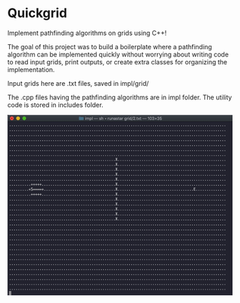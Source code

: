 # Quickgrid
Implement pathfinding algorithms on grids using C++!

The goal of this project was to build a boilerplate where a pathfinding algorithm can be implemented quickly without worrying about writing code to read input grids, print outputs, or create extra classes for organizing the implementation.

Input grids here are .txt files, saved in impl/grid/

The .cpp files having the pathfinding algorithms are in impl folder. The utility code is stored in includes folder.

![](demo.gif)
